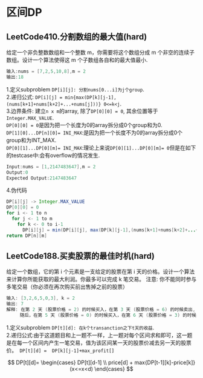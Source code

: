 # 区间DP

## LeetCode410.分割数组的最大值(hard)  

给定一个非负整数数组和一个整数 m，你需要将这个数组分成 m 个非空的连续子数组。设计一个算法使得这 m 个子数组各自和的最大值最小.  

```java
输入:nums = [7,2,5,10,8],m = 2  
输出:18
```

1.定义subproblem ``` DP[i][j]: 分割nums[0...i]为j个group ```.  
2.递归公式: ``` DP[i][j] = min{max(DP[k][j-1],(nums[k+1]+nums[k+2]+...+nums[j]))} 0<=k<j ```.  
3.边界条件: 建立```n x m```的array, 除了```DP[0][0] = 0```, 其余位置等于 ```Integer.MAX_VALUE```.    
```DP[0][0] = 0```是因为把一个长度为0的array拆分成0个group和为0.  
```DP[1][0]...DP[n][0]= INI_MAX```:是因为把一个长度不为0的array拆分成0个group和为INT_MAX.  
```DP[0][1]...DP[0][m]= INI_MAX```:理论上来说```DP[0][1]...DP[0][m]= 0```但是在如下的testcase中:会有overflow的情况发生.  

```java
Input:nums = [1,2147483647],m = 2  
Output:0
Expected Output:2147483647
```
4.伪代码  

```java
DP[i][j] -> Integer.MAX_VALUE
DP[0][0] = 0
for i <- 1 to n
  for j <- 1 to m
    for k <- 0 to i-1
      DP[i][j] = min(DP[i][j], max(DP[k][j-1],(nums[k+1]+nums[k+2]+...+nums[j]))) 
return DP[n][m]
```

## LeetCode188.买卖股票的最佳时机(hard)

给定一个数组，它的第 i 个元素是一支给定的股票在第 i 天的价格。设计一个算法来计算你所能获取的最大利润。你最多可以完成 k 笔交易。
注意: 你不能同时参与多笔交易（你必须在再次购买前出售掉之前的股票）  

```java
输入: [3,2,6,5,0,3], k = 2
输出: 7
解释: 在第 2 天 (股票价格 = 2) 的时候买入，在第 3 天 (股票价格 = 6) 的时候卖出, 这笔交易所能获得利润 = 6-2 = 4 。
     随后，在第 5 天 (股票价格 = 0) 的时候买入，在第 6 天 (股票价格 = 3) 的时候卖出, 这笔交易所能获得利润 = 3-0 = 3 。
```
1.定义subproblem ``` DP[t][d]: 在k个transanction之下t天的收益 ```.  
2.递归公式:由于这道题目和上一题不一样，上一题对每个区间求和即可，这一题是在每一个区间内产生一笔交易，值为该区间某一天的股票价减去另一天的股票价。``` DP[t][d] =  DP[k][j-1]+max_profit[]```  


<script type="text/javascript"
   src="http://cdn.mathjax.org/mathjax/latest/MathJax.js?config=TeX-AMS-MML_HTMLorMML">
</script>

$$
DP[t][d]=
\begin{cases}
DP[t][d-1] \\
price[d] + max{DP[t-1][k]-price[k]}(x<=x<d)
\end{cases}
$$